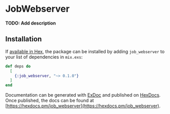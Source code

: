 # JobWebserver

**TODO: Add description**

## Installation

If [available in Hex](https://hex.pm/docs/publish), the package can be installed
by adding `job_webserver` to your list of dependencies in `mix.exs`:

```elixir
def deps do
  [
    {:job_webserver, "~> 0.1.0"}
  ]
end
```

Documentation can be generated with [ExDoc](https://github.com/elixir-lang/ex_doc)
and published on [HexDocs](https://hexdocs.pm). Once published, the docs can
be found at [https://hexdocs.pm/job_webserver](https://hexdocs.pm/job_webserver).

